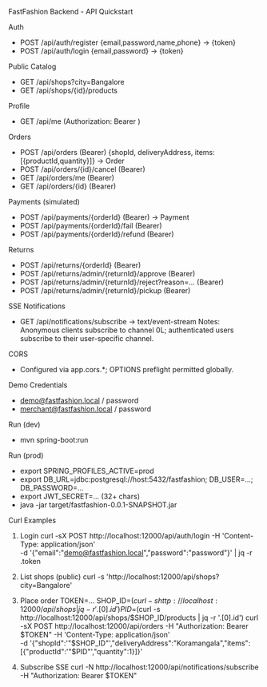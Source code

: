 FastFashion Backend - API Quickstart

Auth
- POST /api/auth/register {email,password,name,phone} -> {token}
- POST /api/auth/login {email,password} -> {token}

Public Catalog
- GET /api/shops?city=Bangalore
- GET /api/shops/{id}/products

Profile
- GET /api/me (Authorization: Bearer <token>)

Orders
- POST /api/orders (Bearer) {shopId, deliveryAddress, items:[{productId,quantity}]} -> Order
- POST /api/orders/{id}/cancel (Bearer)
- GET /api/orders/me (Bearer)
- GET /api/orders/{id} (Bearer)

Payments (simulated)
- POST /api/payments/{orderId} (Bearer) -> Payment
- POST /api/payments/{orderId}/fail (Bearer)
- POST /api/payments/{orderId}/refund (Bearer)

Returns
- POST /api/returns/{orderId} (Bearer)
- POST /api/returns/admin/{returnId}/approve (Bearer)
- POST /api/returns/admin/{returnId}/reject?reason=... (Bearer)
- POST /api/returns/admin/{returnId}/pickup (Bearer)

SSE Notifications
- GET /api/notifications/subscribe -> text/event-stream
  Notes: Anonymous clients subscribe to channel 0L; authenticated users subscribe to their user-specific channel.

CORS
- Configured via app.cors.*; OPTIONS preflight permitted globally.

Demo Credentials
- demo@fastfashion.local / password
- merchant@fastfashion.local / password

Run (dev)
- mvn spring-boot:run

Run (prod)
- export SPRING_PROFILES_ACTIVE=prod
- export DB_URL=jdbc:postgresql://host:5432/fastfashion; DB_USER=...; DB_PASSWORD=...
- export JWT_SECRET=... (32+ chars)
- java -jar target/fastfashion-0.0.1-SNAPSHOT.jar

Curl Examples
1) Login
curl -sX POST http://localhost:12000/api/auth/login -H 'Content-Type: application/json' \
  -d '{"email":"demo@fastfashion.local","password":"password"}' | jq -r .token

2) List shops (public)
curl -s 'http://localhost:12000/api/shops?city=Bangalore'

3) Place order
TOKEN=...
SHOP_ID=$(curl -s http://localhost:12000/api/shops | jq -r '.[0].id')
PID=$(curl -s http://localhost:12000/api/shops/$SHOP_ID/products | jq -r '.[0].id')
curl -sX POST http://localhost:12000/api/orders -H "Authorization: Bearer $TOKEN" -H 'Content-Type: application/json' \
  -d '{"shopId":'"$SHOP_ID"',"deliveryAddress":"Koramangala","items":[{"productId":'"$PID"',"quantity":1}]}'

4) Subscribe SSE
curl -N http://localhost:12000/api/notifications/subscribe -H "Authorization: Bearer $TOKEN"
